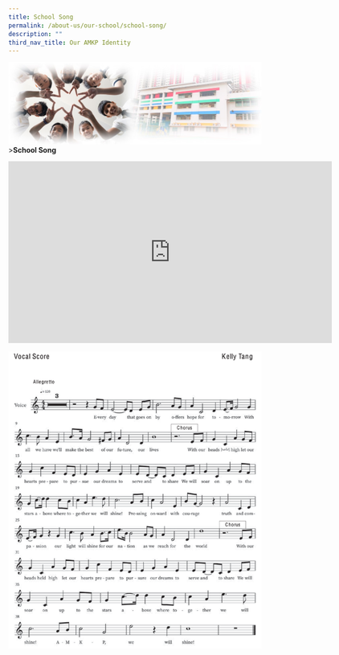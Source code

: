 ```yaml
---
title: School Song
permalink: /about-us/our-school/school-song/
description: ""
third_nav_title: Our AMKP Identity
---
```

![Sub-banner](/images/sub%20banner.jpg)
&gt;**School Song**

<iframe width="644" height="362" src="https://www.youtube.com/embed/uR-LJ8CPAd4" title="AMKP, We Will Shine_AMKP School Song" frameborder="0" allow="accelerometer; autoplay; clipboard-write; encrypted-media; gyroscope; picture-in-picture; web-share" allowfullscreen=""></iframe>

![](/images/About%20Us/AMKP%20School%20Song.png)